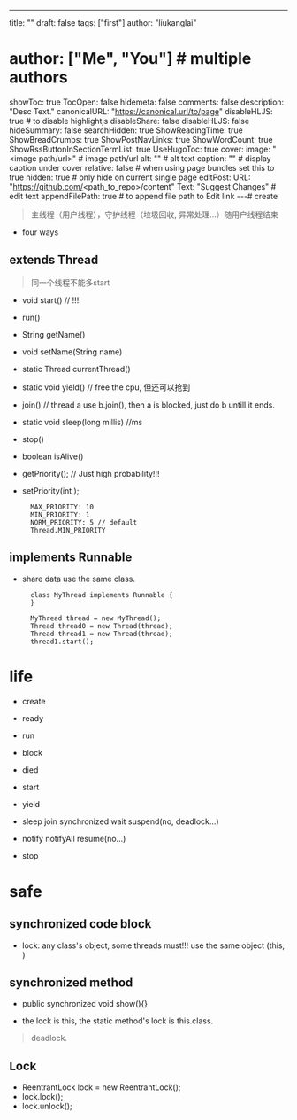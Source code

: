 ---
title: ""
draft: false
tags: ["first"]
author: "liukanglai"
# author: ["Me", "You"] # multiple authors
showToc: true
TocOpen: false
hidemeta: false
comments: false
description: "Desc Text."
canonicalURL: "https://canonical.url/to/page"
disableHLJS: true # to disable highlightjs
disableShare: false
disableHLJS: false
hideSummary: false
searchHidden: true
ShowReadingTime: true
ShowBreadCrumbs: true
ShowPostNavLinks: true
ShowWordCount: true
ShowRssButtonInSectionTermList: true
UseHugoToc: true
cover:
    image: "<image path/url>" # image path/url
    alt: "<alt text>" # alt text
    caption: "<text>" # display caption under cover
    relative: false # when using page bundles set this to true
    hidden: true # only hide on current single page
editPost:
    URL: "https://github.com/<path_to_repo>/content"
    Text: "Suggest Changes" # edit text
    appendFilePath: true # to append file path to Edit link
---# create 

> 主线程（用户线程），守护线程（垃圾回收, 异常处理...）随用户线程结束

- four ways


## extends Thread

> 同一个线程不能多start

- void start()  // !!!

- run()
- String getName()
- void setName(String name)
- static Thread currentThread()
- static void yield() // free the cpu, 但还可以抢到
- join() // thread a use b.join(), then a is blocked, just do b untill it ends.
- static void sleep(long millis) //ms
- stop()
- boolean isAlive()


- getPriority();  // Just high probability!!!
- setPriority(int );

        MAX_PRIORITY: 10
        MIN_PRIORITY: 1
        NORM_PRIORITY: 5 // default
        Thread.MIN_PRIORITY


## implements Runnable

- share data use the same class. 

        class MyThread implements Runnable {
        }

        MyThread thread = new MyThread();
        Thread thread0 = new Thread(thread);
        Thread thread1 = new Thread(thread);
        thread1.start();


## 

# life

- create
- ready
- run
- block
- died

- start
- yield
- sleep join synchronized wait suspend(no, deadlock...)
- notify notifyAll resume(no...)
- stop

# safe


## synchronized code block

- lock: any class's object, some threads must!!! use the same object (this, )


## synchronized method

- public synchronized void show(){}

- the lock is this, the static method's lock is this.class.

> deadlock.


## Lock

- ReentrantLock lock = new ReentrantLock();
- lock.lock();
- lock.unlock();

## 

## 

## 

## 

## 

## 

